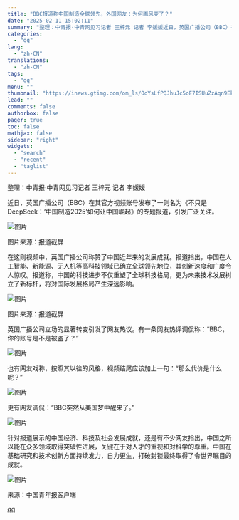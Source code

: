 ```yaml
---
title: "BBC报道称中国制造全球领先，外国网友：为何画风变了？"
date: "2025-02-11 15:02:11"
summary: "整理：中青报·中青网见习记者 王梓元 记者 李媛媛近日，英国广播公司（BBC）在其官方视频账号发布了..."
categories:
  - "qq"
lang:
  - "zh-CN"
translations:
  - "zh-CN"
tags:
  - "qq"
menu: ""
thumbnail: "https://inews.gtimg.com/om_ls/OoYsLfPQJhuJc5oF7ISUuZzAqn9Ekus8qzCLrWtGhgDf8AA_640360/0"
lead: ""
comments: false
authorbox: false
pager: true
toc: false
mathjax: false
sidebar: "right"
widgets:
  - "search"
  - "recent"
  - "taglist"
---
```


整理：中青报·中青网见习记者 王梓元 记者 李媛媛

近日，英国广播公司（BBC）在其官方视频账号发布了一则名为《不只是DeepSeek：‘中国制造2025’如何让中国崛起》的专题报道，引发广泛关注。

![图片](https://inews.gtimg.com/om_bt/O1b3ss3i3_QyI4H9xahCrCOPXmlmAnvTs5pbDdypeNJ4sAA/641)

图片来源：报道截屏

在这则视频中，英国广播公司称赞了中国近年来的发展成就。报道指出，中国在人工智能、新能源、无人机等高科技领域已确立全球领先地位，其创新速度和广度令人惊叹。报道称，中国的科技进步不仅重塑了全球科技格局，更为未来技术发展树立了新标杆，将对国际发展格局产生深远影响。

![图片](https://inews.gtimg.com/om_bt/OPZSHm7yD1jeWIbNCX-IM-TjrCVcMni05g1prSBaXowfcAA/641)

图片来源：报道截屏

英国广播公司立场的显著转变引发了网友热议。有一条网友热评调侃称：“BBC，你的账号是不是被盗了？”

![图片](https://inews.gtimg.com/om_bt/ODmmxGeJyEPEnVpGH5_JijEyPRHoIF94Lki_ou7zqJbysAA/641)

也有网友戏称，按照其以往的风格，视频结尾应该加上一句：“那么代价是什么呢？”

![图片](https://inews.gtimg.com/om_bt/ONgMC1yUiLW6hBn3cV6xx1gGQm05d0LZwVAbWO2PSd7mMAA/641)

更有网友调侃：“BBC突然从美国梦中醒来了。”

![图片](https://inews.gtimg.com/om_bt/OtrHkVrj71SthBKb0M3U4ybJJQJOA4ETZb4gwNJ8xswowAA/641)

针对报道展示的中国经济、科技及社会发展成就，还是有不少网友指出，中国之所以能在众多领域取得突破性进展，关键在于对人才的重视和对科学的尊重。中国在基础研究和技术创新方面持续发力，自力更生，打破封锁最终取得了令世界瞩目的成就。

![图片](https://inews.gtimg.com/om_bt/OyAxjkNIApNQfu1V7dynmW1zsTkE6pXgJoqiVQkgumUO0AA/641)

来源：中国青年报客户端

[qq](https://new.qq.com/rain/a/20250211A0578F00)

